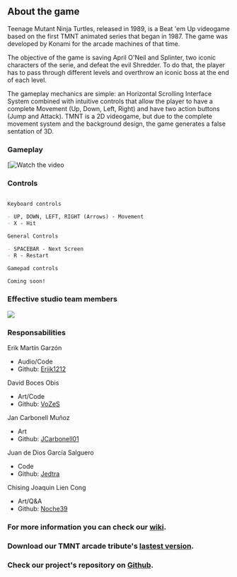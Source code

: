 ## About the game

Teenage Mutant Ninja Turtles, released in 1989, is a Beat 'em Up videogame based on the first TMNT animated series that began in 1987. The game was developed by Konami for the arcade machines of that time.

The objective of the game is saving April O'Neil and Splinter, two iconic characters of the serie, and defeat the evil Shredder. To do that, the player has to pass through different levels and overthrow an iconic boss at the end of each level.

The gameplay mechanics are simple: an Horizontal Scrolling Interface System combined with intuitive controls that allow the player to have a complete Movement (Up, Down, Left, Right) and have two action buttons (Jump and Attack). TMNT is a 2D videogame, but due to the complete movement system and the background design, the game generates a false sentation of 3D.

### Gameplay
[![Watch the video](https://youtu.be/6yHFrnYFqCA)

### Controls
```markdown

Keyboard controls

- UP, DOWN, LEFT, RIGHT (Arrows) - Movement
- X - Hit

General Controls

- SPACEBAR - Next Screen
- R - Restart

Gamepad controls

Coming soon!


```


### Effective studio team members
![](https://github.com/eriik1212/Effective/blob/main/Team%20photo.jpeg?raw=true)

### Responsabilities
Erik Martín Garzón
* Audio/Code
* Github: [Eriik1212](https://github.com/eriik1212)

David Boces Obis
* Art/Code
* Github: [VoZeS](https://github.com/VoZeS)

Jan Carbonell Muñoz
* Art
* Github: [JCarbonell01](https://github.com/JCarbonell01)

Juan de Dios García Salguero
* Code
* Github: [Jedtra](https://github.com/Jedtra) 

Chising Joaquin Lien Cong
* Art/Q&A
* Github: [Noche39](https://github.com/Noche39)

### For more information you can check our [wiki](https://github.com/eriik1212/Effective/wiki).
### Download our TMNT arcade tribute's [lastest version](https://github.com/eriik1212/Effective/releases/tag/1.0).
### Check our project's repository on [Github](https://github.com/eriik1212/Effective).
